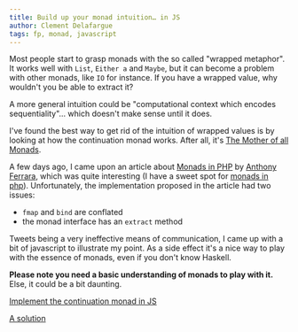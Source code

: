```yaml
---
title: Build up your monad intuition… in JS
author: Clement Delafargue
tags: fp, monad, javascript
---
```


Most people start to grasp monads with the so called "wrapped metaphor". It
works well with ``List``, ``Either a`` and ``Maybe``, but it can become a
problem with other monads, like ``IO`` for instance. If you have a wrapped
value, why wouldn't you be able to extract it?

A more general intuition could be "computational context which encodes
sequentiality"… which doesn't make sense until it does.

I've found the best way to get rid of the intuition of wrapped values is by
looking at how the continuation monad works. After all, it's [The Mother of
all Monads](http://blog.sigfpe.com/2008/12/mother-of-all-monads.html).

A few days ago, I came upon an article about [Monads in
PHP](http://blog.ircmaxell.com/2013/07/taking-monads-to-oop-php.html) by
[Anthony Ferrara](https://twitter.com/ircmaxell), which was quite interesting
(I have a sweet spot for [monads in
php](http://blog.clement.delafargue.name/posts/2013-04-01-delicious-burritos-in-php-with-phpz.html)).
Unfortunately, the implementation proposed in the article had two issues:

 - ``fmap`` and ``bind`` are conflated
 - the monad interface has an ``extract`` method

Tweets being a very ineffective means of communication, I came up with a bit
of javascript to illustrate my point. As a side effect it's a nice way to play
with the essence of monads, even if you don't know Haskell.

**Please note you need a basic understanding of monads to play with it.**
Else, it could be a bit daunting.

[Implement the continuation monad in JS](https://gist.github.com/divarvel/7adfa6779eda568a0f28)

[A solution](https://gist.github.com/divarvel/d638c12edc335838f7da)
